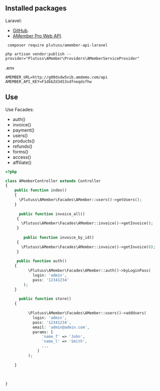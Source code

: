 ## Installed packages

Laravel:

- [GitHub](https://github.com/plutuss/amember-api-laravel).
- [AMember Pro Web API](https://docs.amember.com/REST/).

```shell
 composer require plutuss/amember-api-laravel
```

```shell
php artisan vendor:publish --provider="Plutuss\AMember\Providers\AMemberServiceProvider"
```

.env

```dotenv
AMEMBER_URL=http://g00dsdw5vib.amdemo.com/api
AMEMBER_API_KEY=F1dbbZd3453sdfneqdsfhw
```

## Use

Use Facades:

- auth()
- invoice()
- payment()
- users()
- products()
- refunds()
- forms()
- access()
- affiliate()

```php
<?php

class AMemberController extends Controller
{
    public function index()
    {
      \Plutuss\AMember\Facades\AMember::users()->getUsers();
    }
    
      public function invoice_all()
     {
       \Plutuss\AMember\Facades\AMember::invoice()->getInvoice();
     }
     
        public function invoice_by_id()
     {
       \Plutuss\AMember\Facades\AMember::invoice()->getInvoice(8);
     }
    
     public function auth()
    {
          \Plutuss\AMember\Facades\AMember::auth()->byLoginPass(     
            login: 'admin',
            pass: '12341234'
        );
    }
    
      public function store()
    {
       
          \Plutuss\AMember\Facades\AMember::users()->addUsers(
            login: 'admin',
            pass: '12341234',
            email: 'admin@admin.com',
            params: [
                'name_f' => 'John',
                'name_l' => 'Smith',
                ...
              ]
          );
         
    }
    
 
    
}

```
